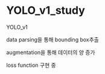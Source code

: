 # YOLO_v1_study

YOLO_v1

data parsing을 통해 bounding box추출

augmentation을 통해 데이터의 양 증가

loss function 구현 중
